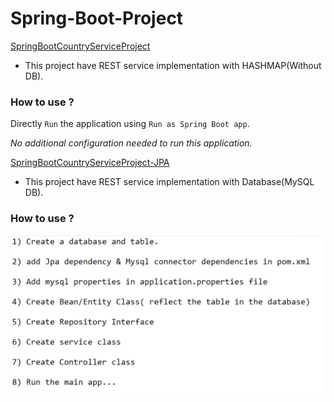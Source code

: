 # Spring-Boot-Project

[SpringBootCountryServiceProject](SpringBootCountryServiceProject)

- This project have REST service implementation with HASHMAP(Without DB).

### How to use ?

Directly `Run` the application using `Run as Spring Boot app`.

*No additional configuration needed to run this application.*

[SpringBootCountryServiceProject-JPA](SpringBootCountryServiceProject-JPA)


- This project have REST service implementation with Database(MySQL DB).

### How to use ?

![alt text](asset/1.png)
